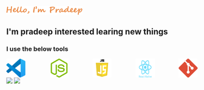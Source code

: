 <img src = "./name.png" width="200px">


## I'm pradeep interested learing new things
### I use the below tools 

<div style="display:flex; flex-direction:row; width:'250px'; justify-content:space-between"> <img src = "./vscode.png" width="50px">
 <img src = "./pngwing.com (1).png" width="50px">
 <img src = "./pngwing.com (2).png" width="50px">
 <img src = "./pngwing.com (3).png" width="50px">
 <img src = "./pngwing.com (4).png" width="50px">
 </div>
 
 <img src="https://github-readme-stats.vercel.app/api?username=R-pradeep2005&show_icons=true&theme=dark"/>
 <img src="https://github-readme-stats.vercel.app/api/top-langs/?username=R-pradeep2005&theme=dark&layout=compact"/>

